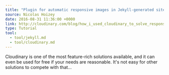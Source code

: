 ```yaml
---
title: "Plugin for automatic responsive images in Jekyll-generated sites"
source: Nicolas Hoizey
date: 2016-08-31 11:36:00 +0000
link: http://cloudinary.com/blog/how_i_used_cloudinary_to_solve_responsive_image_needs_in_my_jekyll_website_and_shared_the_magic_in_a_plugin
type: Tutorial
tool:
  - tool/jekyll.md
  - tool/cloudinary.md
---
```

Cloudinary is one of the most feature-rich solutions available, and it can even be used for free if your needs are reasonable. It's not easy for other solutions to compete with that…
